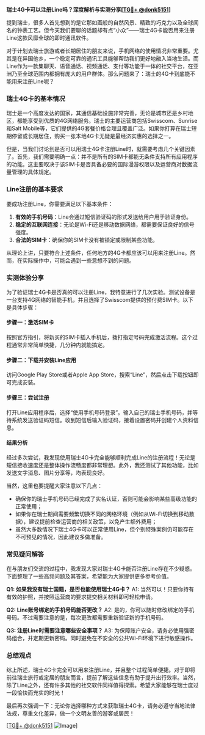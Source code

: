 **瑞士4G卡可以注册Line吗？深度解析与实测分享[[TG💪+ @donk5151](https://t.me/s/donk5151)]**

提到瑞士，很多人首先想到的是它那如画般的自然风景、精致的巧克力以及全球闻名的钟表工艺。但今天我们要聊的话题却有点“小众”——瑞士4G卡能否用来注册Line这款风靡全球的即时通讯软件。

对于计划去瑞士旅游或者长期居住的朋友来说，手机网络的使用情况非常重要。尤其是在异国他乡，一个稳定可靠的通讯工具能够帮助我们更好地融入当地生活。而Line作为一款集聊天、语音通话、视频通话、支付等功能于一体的社交平台，在亚洲乃至全球范围内都拥有庞大的用户群体。那么问题来了：瑞士的4G卡到底能不能用来注册Line呢？

### 瑞士4G卡的基本情况

瑞士是一个高度发达的国家，其通信基础设施非常完善，无论是城市还是乡村地区，都能享受到优质的4G网络服务。瑞士的主要运营商包括Swisscom、Sunrise和Salt Mobile等，它们提供的4G套餐价格合理且覆盖广泛。如果你打算在瑞士短期停留或长期居住，购买一张本地4G卡无疑是最经济实惠的选择之一。

但是，当我们讨论到是否可以用瑞士4G卡注册Line时，就需要考虑几个关键因素了。首先，我们需要明确一点：并不是所有的SIM卡都能无条件支持所有应用程序的功能。这主要取决于该SIM卡是否具备必要的国际漫游权限以及运营商对数据流量管理的具体规定。

### Line注册的基本要求

要成功注册Line，你需要满足以下基本条件：
1. **有效的手机号码**：Line会通过短信验证码的形式发送给用户用于验证身份。
2. **稳定的互联网连接**：无论是Wi-Fi还是移动数据网络，都需要保证良好的信号强度。
3. **合法的SIM卡**：确保你的SIM卡没有被锁定或限制某些功能。

从理论上讲，只要符合上述条件，任何地方的4G卡都应该可以用来注册Line。然而，在实际操作中，可能会遇到一些意想不到的问题。

### 实测体验分享

为了验证瑞士4G卡是否真的可以注册Line，我特意进行了几次实验。测试设备是一台支持4G网络的智能手机，并且选择了Swisscom提供的预付费SIM卡。以下是具体步骤：

#### 步骤一：激活SIM卡
按照官方指引，将新买的SIM卡插入手机后，拨打指定号码完成激活流程。这个过程通常非常简单快捷，几分钟内就能搞定。

#### 步骤二：下载并安装Line应用
访问Google Play Store或者Apple App Store，搜索“Line”，然后点击下载按钮即可完成安装。

#### 步骤三：尝试注册
打开Line应用程序后，选择“使用手机号码登录”。输入自己的瑞士手机号码，并等待系统发送验证码短信。收到短信后输入验证码，接着设置密码并创建个人资料信息。

#### 结果分析
经过多次尝试，我发现使用瑞士4G卡完全能够顺利完成Line的注册流程！无论是短信接收速度还是整体操作流畅度都非常理想。此外，我还测试了其他功能，比如发送文字消息、图片分享等，均表现良好。

当然，这里也要提醒大家注意以下几点：
- 确保你的瑞士手机号码已经完成了实名认证，否则可能会影响某些高级功能的正常使用；
- 如果你在瑞士期间需要频繁切换不同的网络环境（例如从Wi-Fi切换到移动数据），建议提前检查运营商的相关政策，以免产生额外费用；
- 虽然大多数情况下瑞士4G卡可以正常使用Line，但个别特殊案例仍可能存在不可预见的情况，因此建议多做准备。

### 常见疑问解答

在与朋友们交流的过程中，我发现大家对瑞士4G卡能否注册Line存在不少疑惑。下面整理了一些高频问题及其答案，希望能为大家提供更多参考价值。

**Q1: 如果我没有瑞士国籍，是否也能使用瑞士4G卡？**
A1: 当然可以！只要你持有有效的护照，并按照运营商的要求提交相关材料即可轻松申请。

**Q2: Line账号绑定的手机号码能否更改？**
A2: 是的，你可以随时修改绑定的手机号码。不过需要注意的是，每次更改都需要重新验证新的手机号码。

**Q3: 注册Line时需要注意哪些安全事项？**
A3: 为保障账户安全，请务必使用强密码组合，并定期更新密码。同时避免在不安全的公共Wi-Fi环境下进行敏感操作。

### 总结观点

综上所述，瑞士4G卡完全可以用来注册Line，并且整个过程简单便捷。对于即将前往瑞士旅行或定居的朋友而言，提前了解这些信息有助于提升出行效率。当然，除了Line之外，还有许多其他的社交软件同样值得探索。希望大家能够在瑞士度过一段愉快而充实的时光！

最后再次强调一下：无论你选择哪种方式来获取瑞士4G卡，请务必遵守当地法律法规，尊重文化差异，做一个文明友善的游客或居民！

[[TG💪+ @donk5151](https://t.me/s/donk5151) ![Image](https://i.postimg.cc/rwNCRYN7/Snipaste-2025-04-30-17-27-05.png)]